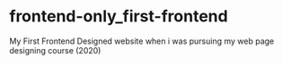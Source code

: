 # frontend-only_first-frontend
My First Frontend Designed website when i was pursuing my web page designing course (2020)
